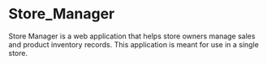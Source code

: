 # Store_Manager
Store Manager is a web application that helps store owners manage sales and product inventory records. This application is meant for use in a single store.
